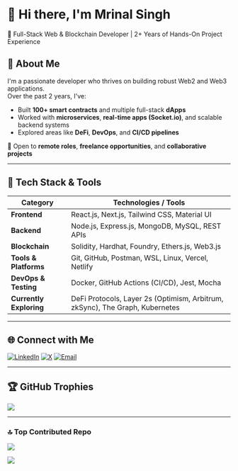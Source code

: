 # 👋 Hi there, I'm Mrinal Singh

🚀 Full-Stack Web & Blockchain Developer | 2+ Years of Hands-On Project Experience

## 🧠 About Me

I'm a passionate developer who thrives on building robust Web2 and Web3 applications.  
Over the past 2 years, I've:

- Built **100+ smart contracts** and multiple full-stack **dApps**
- Worked with **microservices**, **real-time apps (Socket.io)**, and scalable backend systems
- Explored areas like **DeFi**, **DevOps**, and **CI/CD pipelines**

💼 Open to **remote roles**, **freelance opportunities**, and **collaborative projects**

---


## 🚀 Tech Stack & Tools



| Category            | Technologies / Tools                                                |
|---------------------|----------------------------------------------------------------------|
| **Frontend**         | React.js, Next.js, Tailwind CSS, Material UI                        |
| **Backend**          | Node.js, Express.js, MongoDB, MySQL, REST APIs                      |
| **Blockchain**       | Solidity, Hardhat, Foundry, Ethers.js, Web3.js                      |
| **Tools & Platforms**| Git, GitHub, Postman, WSL, Linux, Vercel, Netlify                   |
| **DevOps & Testing** | Docker, GitHub Actions (CI/CD), Jest, Mocha                         |
| **Currently Exploring** | DeFi Protocols, Layer 2s (Optimism, Arbitrum, zkSync), The Graph, Kubernetes |



---


## 🌐 Connect with Me

[![LinkedIn](https://img.shields.io/badge/LinkedIn-%230077B5.svg?logo=linkedin&logoColor=white)](https://linkedin.com/in/mrinal-singh-43a9661a0)
[![X](https://img.shields.io/badge/X-black.svg?logo=X&logoColor=white)](https://x.com/MrinalS74850173)
[![Email](https://img.shields.io/badge/Email-D14836?logo=gmail&logoColor=white)](mailto:mrinalsingh7000@gmail.com)

---


## 🏆 GitHub Trophies

![](https://github-profile-trophy.vercel.app/?username=mrinalsingh04&theme=radical&no-frame=false&no-bg=true&margin-w=4)

---

### 🔝 Top Contributed Repo
![](https://github-contributor-stats.vercel.app/api?username=mrinalsingh04&limit=5&theme=transparent&combine_all_yearly_contributions=true)

[![](https://visitcount.itsvg.in/api?id=mrinalsingh04&icon=0&color=0)](https://visitcount.itsvg.in)

<!-- Created using GPRM: https://gprm.itsvg.in -->
